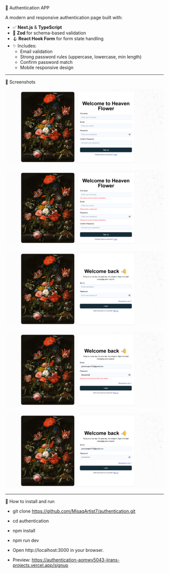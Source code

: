 🔐  Authentication APP

A modern and responsive authentication page built with:

- ✅ **Next.js** & **TypeScript**
- 🧠 **Zod** for schema-based validation
- 🪝 **React Hook Form** for form state handling
- ✨ Includes:
  - Email validation
  - Strong password rules (uppercase, lowercase, min length)
  - Confirm password match
  - Mobile responsive design
-------------------------------------   
📸 Screenshots

![UI Image](public/images/screenshots/1.png)

![UI Image](public/images/screenshots/2.png)

![UI Image](public/images/screenshots/3.png)

![UI Image](public/images/screenshots/4.png)

![UI Image](public/images/screenshots/5.png)

-------------------------------------
🚀 How to install and run
- git clone https://github.com/MisaqArtist7/authentication.git
- cd authentication
- npm install
- npm run dev
- Open http://localhost:3000 in your browser.

- Preview: https://authentication-aomwv5043-jirans-projects.vercel.app/signup
